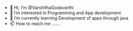 - 👋 Hi, I’m @VarshithaGodavarthi
- 👀 I’m interested in Programming and App development
- 🌱 I’m currently learning Development of apps through java
- 📫 How to reach me .......

<!---
VarshithaGodavarthi/VarshithaGodavarthi is a ✨ special ✨ repository because its `README.md` (this file) appears on your GitHub profile.
You can click the Preview link to take a look at your changes.
--->
